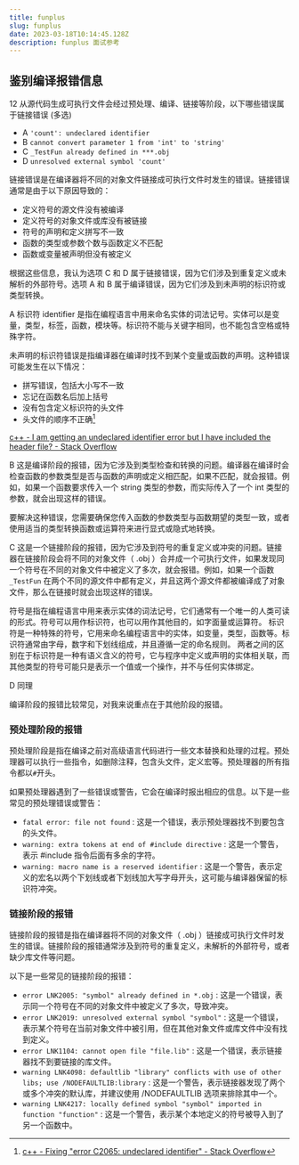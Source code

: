 ```yaml
---
title: funplus
slug: funplus
date: 2023-03-18T10:14:45.128Z
description: funplus 面试参考
---
```



## 鉴别编译报错信息

12 从源代码生成可执行文件会经过预处理、编译、链接等阶段，以下哪些错误属于链接错误 (多选)

- A `'count': undeclared identifier`
- B `cannot convert parameter 1 from 'int' to 'string'`
- C `_TestFun already defined in ***.obj`
- D `unresolved external symbol 'count'`

链接错误是在编译器将不同的对象文件链接成可执行文件时发生的错误。链接错误通常是由于以下原因导致的：

- 定义符号的源文件没有被编译
- 定义符号的对象文件或库没有被链接
- 符号的声明和定义拼写不一致
- 函数的类型或参数个数与函数定义不匹配
- 函数或变量被声明但没有被定义

根据这些信息，我认为选项 C 和 D 属于链接错误，因为它们涉及到重复定义或未解析的外部符号。选项 A 和 B 属于编译错误，因为它们涉及到未声明的标识符或类型转换。

A 标识符 identifier 是指在编程语言中用来命名实体的词法记号。实体可以是变量，类型，标签，函数，模块等。标识符不能与关键字相同，也不能包含空格或特殊字符。

未声明的标识符错误是指编译器在编译时找不到某个变量或函数的声明。这种错误可能发生在以下情况：

- 拼写错误，包括大小写不一致
- 忘记在函数名后加上括号
- 没有包含定义标识符的头文件
- 头文件的顺序不正确[^1]

[c++ - I am getting an undeclared identifier error but I have included the header file? - Stack Overflow](https://stackoverflow.com/questions/58261981/i-am-getting-an-undeclared-identifier-error-but-i-have-included-the-header-file)

B 这是编译阶段的报错，因为它涉及到类型检查和转换的问题。编译器在编译时会检查函数的参数类型是否与函数的声明或定义相匹配，如果不匹配，就会报错。例如，如果一个函数要求传入一个 string 类型的参数，而实际传入了一个 int 类型的参数，就会出现这样的错误。

要解决这种错误，您需要确保您传入函数的参数类型与函数期望的类型一致，或者使用适当的类型转换函数或运算符来进行显式或隐式地转换。

C 这是一个链接阶段的报错，因为它涉及到符号的重复定义或冲突的问题。链接器在链接阶段会将不同的对象文件（ .obj ）合并成一个可执行文件，如果发现同一个符号在不同的对象文件中被定义了多次，就会报错。例如，如果一个函数 `_TestFun` 在两个不同的源文件中都有定义，并且这两个源文件都被编译成了对象文件，那么在链接时就会出现这样的错误。

符号是指在编程语言中用来表示实体的词法记号，它们通常有一个唯一的人类可读的形式。符号可以用作标识符，也可以用作其他目的，如字面量或运算符。
标识符是一种特殊的符号，它用来命名编程语言中的实体，如变量，类型，函数等。标识符通常由字母，数字和下划线组成，并且遵循一定的命名规则。
两者之间的区别在于标识符是一种有语义含义的符号，它与程序中定义或声明的实体相关联，而其他类型的符号可能只是表示一个值或一个操作，并不与任何实体绑定。

D 同理

编译阶段的报错比较常见，对我来说重点在于其他阶段的报错。

### 预处理阶段的报错

预处理阶段是指在编译之前对高级语言代码进行一些文本替换和处理的过程。预处理器可以执行一些指令，如删除注释，包含头文件，定义宏等。预处理器的所有指令都以`#`开头。

如果预处理器遇到了一些错误或警告，它会在编译时报出相应的信息。以下是一些常见的预处理错误或警告：

- `fatal error: file not found` : 这是一个错误，表示预处理器找不到要包含的头文件。
- `warning: extra tokens at end of #include directive` : 这是一个警告，表示 #include 指令后面有多余的字符。
- `warning: macro name is a reserved identifier` : 这是一个警告，表示定义的宏名以两个下划线或者下划线加大写字母开头，这可能与编译器保留的标识符冲突。

### 链接阶段的报错

链接阶段的报错是指在编译器将不同的对象文件（ .obj ）链接成可执行文件时发生的错误。链接阶段的报错通常涉及到符号的重复定义，未解析的外部符号，或者缺少库文件等问题。

以下是一些常见的链接阶段的报错：

- `error LNK2005: "symbol" already defined in *.obj` : 这是一个错误，表示同一个符号在不同的对象文件中被定义了多次，导致冲突。
- `error LNK2019: unresolved external symbol "symbol"` : 这是一个错误，表示某个符号在当前对象文件中被引用，但在其他对象文件或库文件中没有找到定义。
- `error LNK1104: cannot open file "file.lib"` : 这是一个错误，表示链接器找不到要链接的库文件。
- `warning LNK4098: defaultlib "library" conflicts with use of other libs; use /NODEFAULTLIB:library` : 这是一个警告，表示链接器发现了两个或多个冲突的默认库，并建议使用 /NODEFAULTLIB 选项来排除其中一个。
- `warning LNK4217: locally defined symbol "symbol" imported in function "function"` : 这是一个警告，表示某个本地定义的符号被导入到了另一个函数中。

[^1]: [c++ - Fixing "error C2065: undeclared identifier" - Stack Overflow](https://stackoverflow.com/questions/1702788/fixing-error-c2065-undeclared-identifier)
